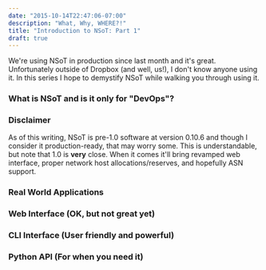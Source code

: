 ```yaml
---
date: "2015-10-14T22:47:06-07:00"
description: "What, Why, WHERE?!"
title: "Introduction to NSoT: Part 1"
draft: true
---
```


We're using NSoT in production since last month and it's great. Unfortunately
outside of Dropbox (and well, us!), I don't know anyone using it. In this
series I hope to demystify NSoT while walking you through using it.

### What is NSoT and is it only for "DevOps"?

### Disclaimer

As of this writing, NSoT is pre-1.0 software at version 0.10.6 and though I
consider it production-ready, that may worry some. This is
understandable, but note that 1.0 is **very** close. When it comes it'll bring
revamped web interface, proper network host allocations/reserves, and hopefully
ASN support.

### Real World Applications

### Web Interface (OK, but not great yet)

### CLI Interface (User friendly and powerful)

### Python API (For when you need it)

